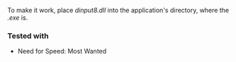 To make it work, place _dinput8.dll_ into the application's directory, where the _.exe_ is.

### Tested with
* Need for Speed: Most Wanted
